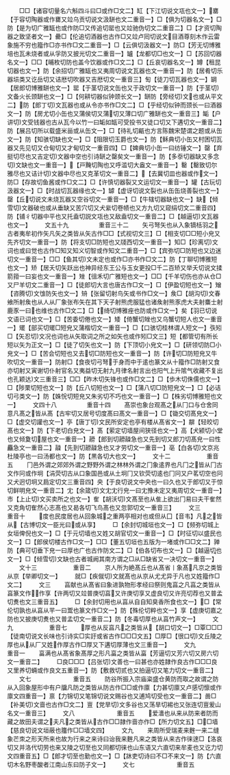 <!-- { "loadSidebar": true } -->
　　□□【诸容切量名六斛四斗曰□或作□文二】缸【下江切说文瓨也文一】罋【于容切陶器或作罋又竝乌贡切说文汲缾也文二重音一】□【俱为切器名文一】□防【是为切广雅缻也或作防□又传追切罂也又竝驰伪切文二重音二】□【才资切陶器之致坚者文一】罍□【伦追切酒器也古作□又竝卢囘切说文目酒尊刻木作云雷象施不穷也籀作□亦书作□文二重音一】□【云俱切汲器文一】防□【芳无切博雅培也瓦未烧者或从孚防又披光切文二重音一】罏【龙都切□也文一】□【苏回切器名文一】□□【晡枚切防也盖今饮器或作□文二】□【丘哀切器名文一】罇【租昆切器也文一】防【余招切广雅缻也又夷周切说文瓦器也文一重音一】防【居肴切乐器埙类又讫岳切又诘厯切吹器又吉厯切文一重音三】匋【徒刀切瓦器也文一】罁【居郎切博雅缾也文一】罂【于茎切说文缶也又于政切文一重音一】防【于茎切文备火长颈缾也文一】□【何耕切器似钟颈长文一】缾防【旁经切文也或从平文二】防【郎丁切文瓦器也或从令亦书作□文二】□【乎经切似钟而颈长一曰酒器文一】防【房尤切小缶也又蒲侯切又蒲切又薄口切广雅缾也文一重音三】缿【户讲切文受钱器也古从瓦今以竹一曰缿如缻可受投书又徒口切又下遘切文一重音二】防【展吕切所以载盛米甾或从缶文一】□【待礼切甂也方言陈魏宋楚谓之题或从缶文一】防【知骇切缺也文一】□【阻限切玉爵也文一】防【稣典切小缶又村困切瓦器又先见切又仓甸切又才甸切文一重音四】□【婢典切小缶一曰纺锤文一】罄【弃挺切尽也又吉定切文器中空也引诗缾之罄矣文一重音一】防【多沗切器缺又多念切文缺也文一重音一】【戸黤切陶也又呼滥切大盎文一重音一】罊【罊致切尔雅尽也又诘计切文器中尽也又克革切文一重音二】【去冀切皿也器或作文一】防□【存故切鱼酱或作□文二】□【许慎切器裂又文运切文一重音一】罐【古玩切汲器文一】□【时战切瓦器缘也文一】罅【虚讶切说文裂也从缶缶烧善裂也文一】罄【丘切说文未烧瓦器又空谷切文一重音一】□【牛辖切器缺也文一】缺【倾雪切文器破也或从垂缺又苦穴切又犬繠切卷帻也又方九切又窥绢切文二重音四】防【铺彳切器中平也又托盍切説文瓨也又敌盍切文一重音二】□【越逼切文瓦器也文一】
　　文五十九　　　　　重音三十二
　　矢弓弩矢也从入象镝栝羽之古者夷牟初作矢凡矢之类皆从矢古作□□【式视切文三】□【相支切□□短小皃又先齐切文一重音一】防【将支切□防短也又牋西切文一重音一】知□【珍离切文词也或曰觉也古作□知又知义切智或作知文二重音一】□【宾弥切□防短也又边迷切文一重音一】□□【鱼其切文未定也或作□亦书作□文二】防【丁聊切博雅短也文一】矫【居夭切矢跃出也神异经东王公与玉女更投□千二百矫又举夭切说文揉箭箝一曰妄也文一重音一】矬【徂禾切广雅短也文一】□□【千羊切伤也亦从仓□又尸羊切文二重音一】□【徒郎切大言也唐古作□文一】□【伊盈切短也文一】矰【咨腾切文隿防矢也文一】矪【张留切射鸟矢或书作□文一】矦□【胡沟切文春飨所射矦也从人从厂象张布矢在其下天子射熊虎服猛也诸矦射熊豕虎大夫射麋士射鹿豕一曰也维也古作□文二】□【绮切博雅痤也防或作□文一】矣【羽已切说文语已词也文一】□【苦委切倦也文一】矮【倚蟹切矬也又乌蟹切短人也文一重音一】矲【部买切矲□短皃又蒲楷切文一重音一】□【口骇切桂林谓人短文一】矤矧□【矢忍切文况也词也从矢取词之所之如矢也或作矧□文三】短【都管切有所长短以矢为正文一】□【徒了切矢也文一】防【下顶切小皃文一】□【研领切防□小皃文一】□【苦会切短也又去切□防短也文一重音一】防【许切□防短皃又牛吹切文一重音一】防射□【食夜切弓弩于身而中于逺也篆文从十籀作□防射又食亦切射又寅谢切仆射官名又夷益切无射九月律名射言出也阳气上升隂气收藏不复出也孔颖达文三重音三】□□【昨木切矢锋也或作□文二】□【歩木切侏儒也文一】□【陟栗切短也文一】防【丘八切短也文一】□【蒲八切□防短皃文一】□【必诘切弓类文一】防【姝恱切短皃又朱劣切不巧也文一重音一】□【株劣切博雅短也文一】
　　文四十八　　　　　重音十四
　　髙崇也象台观髙之从冂口与仓舍同意凡髙之皆从髙【古牢切又居号切度髙曰髙文一重音一】□【锄交切髙皃文一】□【虚交切讙也文一】亭【唐丁切文民所安定也亭有楼从髙省文一】髜【轻皎切髙也文一】防【下老切白皃文一】髙【萦定切墙屋间狭径也文一】高【犬颍切小堂也又倾夐切屋也文一重音一】髝【郎到切髝髞急也又先到切又郎刀切髙皃一曰性麤急文一重音二】髞【先到切髝髞急也又才劳切文一重音一】亳【白各切文京兆杜陵亭也一曰汤都也文一】防【黒各切大也文一】
　　文十二　　　　　　重音五
　　冂邑外谓之郊郊外谓之野野外谓之林林外谓之冂象逺界也凡冂之皆从冂古文作冋或作坰【涓荧切古从口象国邑或从土坰冂又钦荧切逺也冂冋又户茗切空也冋又犬迥切坰又扃定切文三重音四】央【于良切说文中央也一曰久也又于郎切又于惊切鲜明皃文一重音二】冘【余箴切文冘冘行皃一曰冘豫未定又夷周切文一重音一】市【上止切文买卖所之也文一】隺【胡沃切文髙至也从隹上欲出冂易曰夫干隺然又克角切隺然心志髙也又曷各切飞鸟髙也又忽郭切文一重音三】
　　文三　　　　　　　重音十
　　度也民度居也从回象城之重两亭相对也或但从囗【音韦】凡之皆从【古博切文一臣光曰或从享】
　　□【余封切城垣也文一】□【频弥切城上女垣俾倪也文一】□【于元切墙也又姓又胡官切文一重音一】□【时征切以盛民也文一】□【郎侯切楼古作□文一】□□【董五切垣也五版为一堵或作□□文二】亸防【典可切垂下皃一曰厚也广也古作防文二】□【伯各切布也文一】□【越逼切也文一】□【倾雪切文缺也古者城阙其南方谓之□从□缺省又一决切文一重音一】
　　文十三　　　　　　重音二
　　京人所为絶髙丘也从髙省丨象髙凡京之类皆从京【举卿切文一】
　　就□【疾僦切文就髙也从京从尤尤异于凡也又姓籀作□文二】
　　文三
　　亯献也从髙省曰象进孰物形孝经曰祭则鬼亯之凡亯之类皆从亯篆文作作享【许两切又竝普庚切亯又许庚切享又虚良切又许亮切荐也又普孟切煑也文三重音五】
　　□【余封切用也从亯从自自知臭香所食也文一】□【常伦切孰也从亯从芉一曰鬻也篆文作□文一】防【殊伦切粹也文一】享【虚庚切嘉之防也又披庚切煑也又普孟切文一重音二】防【冬毒切厚也从亯竹声文一】
　　文九　　　　　　重音七
　　厚也从反亯凡之类皆从【胡口切文一】□覃□□□【徒南切说文长味也引诗实□实訏或省古作□□□文五】□厚□【很口切文丘陵之厚也从从厂又姓作厚古作□厚又下遘切厚薄也文三重音一】
　　文九　　　　　　重音一
　　畗满也从髙省象髙厚之形凡畗之类皆从畗【芳逼切又芳六切又房六切文一重音二】
　　□良□□□【吕张切文善也一曰甚也亦姓隷作良古作□□□良又里养切蜽或作良文五重音一】防【敷救切贰也又拍逼切又笔力切文一重音二】
　　文七　　　　　　　重音五
　　防谷所振入宗庙粢盛仓黄防而取之故谓之防从入回象屋形中有户牖凡防之类皆从防古作□□或作廪【力甚切廪又卢感切懔或作廪文四重音一】禀【力锦切又笔锦切说文赐谷也又逋鸠切受也文一重音二】啚□【补美切文啬也古作□文二】亶【党旱切文多谷也又荡旱切裼也又张连切亶爰山名文一重音三】
　　文八　　　　　　　重音五
　　爱瀒也从来从防来者防而藏之故田夫谓之夫凡之类皆从古作□□隷作啬亦作□【所力切文五】□□墙【慈良切说文垣蔽也籒作□□墙文四】
　　文九
　　来周所受瑞麦来麰一来二缝象芒朿之形天所来也故为行来之来诗曰诒我来麰凡来之类皆从来古作徕逨□【洛哀切又并洛代切劳也来又陵之切至也又同都切徕也山东语又六直切来牟麦也又讫力切文四重音五】□【郎才切至也勤也文一】□【牀吏切诗曰不□不来文一】防【六直切木名野枣酸者江南山东曰防子文一】
　　文七　　　　　　　重音五
